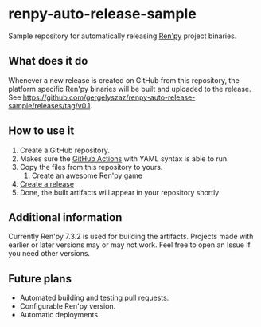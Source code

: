 # renpy-auto-release-sample
Sample repository for automatically releasing [Ren'py](https://www.renpy.org/) project binaries. 

## What does it do

Whenever a new release is created on GitHub from this repository, the platform specific Ren'py binaries will be built and uploaded to the release.
See https://github.com/gergelyszaz/renpy-auto-release-sample/releases/tag/v0.1.

## How to use it

1. Create a GitHub repository.
2. Makes sure the [GitHub Actions](https://help.github.com/en/articles/about-github-actions) with YAML syntax is able to run.
3. Copy the files from this repository to yours.
    1. Create an awesome Ren'py game
4. [Create a release](https://help.github.com/en/articles/creating-releases)
5. Done, the built artifacts will appear in your repository shortly

## Additional information
Currently Ren'py 7.3.2 is used for building the artifacts. Projects made with earlier or later versions may or may not work. Feel free to open an Issue if you need other versions.

## Future plans
- Automated building and testing pull requests.
- Configurable Ren'py version.
- Automatic deployments
